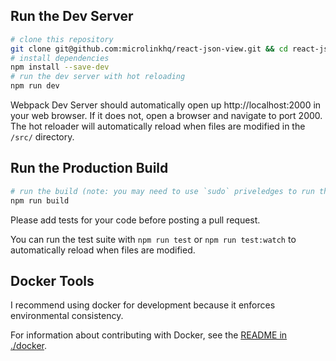 ## Run the Dev Server

```bash
# clone this repository
git clone git@github.com:microlinkhq/react-json-view.git && cd react-json-view
# install dependencies
npm install --save-dev
# run the dev server with hot reloading
npm run dev
```
Webpack Dev Server should automatically open up http://localhost:2000 in your web browser.  If it does not, open a browser and navigate to port 2000. The hot reloader will automatically reload when files are modified in the `/src/` directory.

## Run the Production Build

```bash
# run the build (note: you may need to use `sudo` priveledges to run the build successfully)
npm run build
```
Please add tests for your code before posting a pull request.

You can run the test suite with `npm run test` or `npm run test:watch` to automatically reload when files are modified.

## Docker Tools

I recommend using docker for development because it enforces environmental consistency.

For information about contributing with Docker, see the [README in ./docker](https://github.com/microlinkhq/react-json-view/blob/master/docker/README.md#contributing-to-this-project-using-docker).